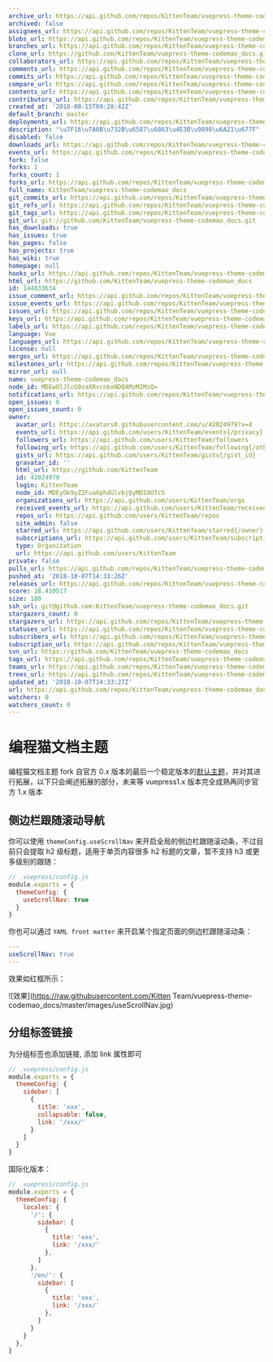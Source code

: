 ```yaml
---
archive_url: https://api.github.com/repos/KittenTeam/vuepress-theme-codemao_docs/{archive_format}{/ref}
archived: false
assignees_url: https://api.github.com/repos/KittenTeam/vuepress-theme-codemao_docs/assignees{/user}
blobs_url: https://api.github.com/repos/KittenTeam/vuepress-theme-codemao_docs/git/blobs{/sha}
branches_url: https://api.github.com/repos/KittenTeam/vuepress-theme-codemao_docs/branches{/branch}
clone_url: https://github.com/KittenTeam/vuepress-theme-codemao_docs.git
collaborators_url: https://api.github.com/repos/KittenTeam/vuepress-theme-codemao_docs/collaborators{/collaborator}
comments_url: https://api.github.com/repos/KittenTeam/vuepress-theme-codemao_docs/comments{/number}
commits_url: https://api.github.com/repos/KittenTeam/vuepress-theme-codemao_docs/commits{/sha}
compare_url: https://api.github.com/repos/KittenTeam/vuepress-theme-codemao_docs/compare/{base}...{head}
contents_url: https://api.github.com/repos/KittenTeam/vuepress-theme-codemao_docs/contents/{+path}
contributors_url: https://api.github.com/repos/KittenTeam/vuepress-theme-codemao_docs/contributors
created_at: '2018-08-15T09:28:42Z'
default_branch: master
deployments_url: https://api.github.com/repos/KittenTeam/vuepress-theme-codemao_docs/deployments
description: "\u7F16\u7A0B\u732B\u6587\u6863\u4E3B\u9898\u6A21\u677F"
disabled: false
downloads_url: https://api.github.com/repos/KittenTeam/vuepress-theme-codemao_docs/downloads
events_url: https://api.github.com/repos/KittenTeam/vuepress-theme-codemao_docs/events
fork: false
forks: 1
forks_count: 1
forks_url: https://api.github.com/repos/KittenTeam/vuepress-theme-codemao_docs/forks
full_name: KittenTeam/vuepress-theme-codemao_docs
git_commits_url: https://api.github.com/repos/KittenTeam/vuepress-theme-codemao_docs/git/commits{/sha}
git_refs_url: https://api.github.com/repos/KittenTeam/vuepress-theme-codemao_docs/git/refs{/sha}
git_tags_url: https://api.github.com/repos/KittenTeam/vuepress-theme-codemao_docs/git/tags{/sha}
git_url: git://github.com/KittenTeam/vuepress-theme-codemao_docs.git
has_downloads: true
has_issues: true
has_pages: false
has_projects: true
has_wiki: true
homepage: null
hooks_url: https://api.github.com/repos/KittenTeam/vuepress-theme-codemao_docs/hooks
html_url: https://github.com/KittenTeam/vuepress-theme-codemao_docs
id: 144833634
issue_comment_url: https://api.github.com/repos/KittenTeam/vuepress-theme-codemao_docs/issues/comments{/number}
issue_events_url: https://api.github.com/repos/KittenTeam/vuepress-theme-codemao_docs/issues/events{/number}
issues_url: https://api.github.com/repos/KittenTeam/vuepress-theme-codemao_docs/issues{/number}
keys_url: https://api.github.com/repos/KittenTeam/vuepress-theme-codemao_docs/keys{/key_id}
labels_url: https://api.github.com/repos/KittenTeam/vuepress-theme-codemao_docs/labels{/name}
language: Vue
languages_url: https://api.github.com/repos/KittenTeam/vuepress-theme-codemao_docs/languages
license: null
merges_url: https://api.github.com/repos/KittenTeam/vuepress-theme-codemao_docs/merges
milestones_url: https://api.github.com/repos/KittenTeam/vuepress-theme-codemao_docs/milestones{/number}
mirror_url: null
name: vuepress-theme-codemao_docs
node_id: MDEwOlJlcG9zaXRvcnkxNDQ4MzM2MzQ=
notifications_url: https://api.github.com/repos/KittenTeam/vuepress-theme-codemao_docs/notifications{?since,all,participating}
open_issues: 0
open_issues_count: 0
owner:
  avatar_url: https://avatars0.githubusercontent.com/u/42024979?v=4
  events_url: https://api.github.com/users/KittenTeam/events{/privacy}
  followers_url: https://api.github.com/users/KittenTeam/followers
  following_url: https://api.github.com/users/KittenTeam/following{/other_user}
  gists_url: https://api.github.com/users/KittenTeam/gists{/gist_id}
  gravatar_id: ''
  html_url: https://github.com/KittenTeam
  id: 42024979
  login: KittenTeam
  node_id: MDEyOk9yZ2FuaXphdGlvbjQyMDI0OTc5
  organizations_url: https://api.github.com/users/KittenTeam/orgs
  received_events_url: https://api.github.com/users/KittenTeam/received_events
  repos_url: https://api.github.com/users/KittenTeam/repos
  site_admin: false
  starred_url: https://api.github.com/users/KittenTeam/starred{/owner}{/repo}
  subscriptions_url: https://api.github.com/users/KittenTeam/subscriptions
  type: Organization
  url: https://api.github.com/users/KittenTeam
private: false
pulls_url: https://api.github.com/repos/KittenTeam/vuepress-theme-codemao_docs/pulls{/number}
pushed_at: '2018-10-07T14:33:26Z'
releases_url: https://api.github.com/repos/KittenTeam/vuepress-theme-codemao_docs/releases{/id}
score: 18.410517
size: 180
ssh_url: git@github.com:KittenTeam/vuepress-theme-codemao_docs.git
stargazers_count: 0
stargazers_url: https://api.github.com/repos/KittenTeam/vuepress-theme-codemao_docs/stargazers
statuses_url: https://api.github.com/repos/KittenTeam/vuepress-theme-codemao_docs/statuses/{sha}
subscribers_url: https://api.github.com/repos/KittenTeam/vuepress-theme-codemao_docs/subscribers
subscription_url: https://api.github.com/repos/KittenTeam/vuepress-theme-codemao_docs/subscription
svn_url: https://github.com/KittenTeam/vuepress-theme-codemao_docs
tags_url: https://api.github.com/repos/KittenTeam/vuepress-theme-codemao_docs/tags
teams_url: https://api.github.com/repos/KittenTeam/vuepress-theme-codemao_docs/teams
trees_url: https://api.github.com/repos/KittenTeam/vuepress-theme-codemao_docs/git/trees{/sha}
updated_at: '2018-10-07T14:33:27Z'
url: https://api.github.com/repos/KittenTeam/vuepress-theme-codemao_docs
watchers: 0
watchers_count: 0
---
```

# 编程猫文档主题

编程猫文档主题 fork 自官方 0.x 版本的最后一个稳定版本的[默认主题](https://v0.vuepress.vuejs.org/zh/default-theme-config/)，并对其进行拓展，以下只会阐述拓展的部分，未来等 vuepress1.x 版本完全成熟再同步官方 1.x 版本

## 侧边栏跟随滚动导航

你可以使用 `themeConfig.useScrollNav` 来开启全局的侧边栏跟随滚动条，不过目前只会提取 h2 级标题，适用于单页内容很多 h2 标题的文章，暂不支持 h3 或更多级别的跟随：

```js
// .vuepress/config.js
module.exports = {
  themeConfig: {
    useScrollNav: true
  }
}
```

你也可以通过 `YAML front matter` 来开启某个指定页面的侧边栏跟随滚动条：

```yaml
---
useScrollNav: true
---

```

效果如红框所示：

![效果](https://raw.githubusercontent.com/Kitten Team/vuepress-theme-codemao_docs/master/images/useScrollNav.jpg)

## 分组标签链接

为分组标签也添加链接, 添加 link 属性即可

```js
// .vuepress/config.js
module.exports = {
  themeConfig: {
    sidebar: [
      {
        title: 'xxx',
        collapsable: false,
        link: '/xxx/'
      }
    ]
  }
}
```

国际化版本：

```js
// .vuepress/config.js
module.exports = {
  themeConfig: {
    locales: {
      '/': {
        sidebar: [
          {
            title: 'xxx',
            link: '/xxx/'
          },
        ]
      },
      '/en/': {
        sidebar: [
          {
            title: 'xxx',
            link: '/xxx/'
          },
        ]
      }
    }
  },
}
```
